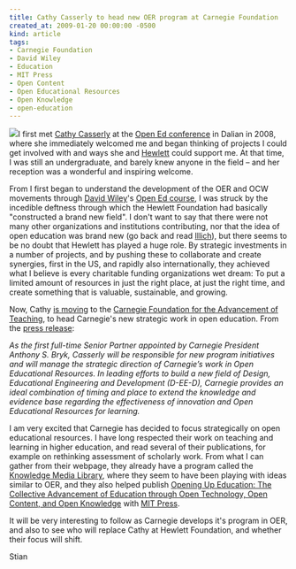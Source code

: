 ```yaml
---
title: Cathy Casserly to head new OER program at Carnegie Foundation
created_at: 2009-01-20 00:00:00 -0500
kind: article
tags:
- Carnegie Foundation
- David Wiley
- Education
- MIT Press
- Open Content
- Open Educational Resources
- Open Knowledge
- open-education
---
```


![](http://www.hewlett.org/NR/rdonlyres/56C38A4F-7BAB-4BB9-A95D-8F3490BBBAE0/1060/CathyCasserly_resized.jpg)I
first met [Cathy
Casserly](http://www.hewlett.org/Programs/Education/Staff/cathyCasserly.htm)
at the [Open Ed
conference](http://www.core.org.cn/en/conferences/dalian_2008/index.htm)
in Dalian in 2008, where she immediately welcomed me and began thinking
of projects I could get involved with and ways she and
[Hewlett](http://www.hewlett.org) could support me. At that time, I was
still an undergraduate, and barely knew anyone in the field – and her
reception was a wonderful and inspiring welcome.

From I first began to understand the development of the OER and OCW
movements through [David Wiley](http://davidwiley.org/)'s [Open Ed
course](http://opencontent.org/wiki/index.php?title=Intro_Open_Ed_Syllabus),
I was struck by the incedible deftness through which the Hewlett
Foundation had basically "constructed a brand new field". I don't want
to say that there were not many other organizations and institutions
contributing, nor that the idea of open education was brand new (go back
and read
[Illich](http://www.preservenet.com/theory/Illich/Deschooling/intro.html)),
but there seems to be no doubt that Hewlett has played a huge role. By
strategic investments in a number of projects, and by pushing these to
collaborate and create synergies, first in the US, and rapidly also
internationally, they achieved what I believe is every charitable
funding organizations wet dream: To put a limited amount of resources in
just the right place, at just the right time, and create something that
is valuable, sustainable, and growing.

Now, Cathy [is
moving](http://carnegiefoundation.org/news/sub.asp?key=51&subkey=2855)
to the [Carnegie Foundation for the Advancement of
Teaching](http://carnegiefoundation.org/), to head Carnegie's new
strategic work in open education. From the [press
release](http://carnegiefoundation.org/news/sub.asp?key=51&subkey=2855):

*As the first full-time Senior Partner appointed by Carnegie President
Anthony S. Bryk, Casserly will be responsible for new program
initiatives and will manage the strategic direction of Carnegie’s work
in Open Educational Resources. In leading efforts to build a new field
of Design, Educational Engineering and Development (D-EE-D), Carnegie
provides an ideal combination of timing and place to extend the
knowledge and evidence base regarding the effectiveness of innovation
and Open Educational Resources for learning.*

I am very excited that Carnegie has decided to focus strategically on
open educational resources. I have long respected their work on teaching
and learning in higher education, and read several of their
publications, for example on rethinking assessment of scholarly work.
From what I can gather from their webpage, they already have a program
called the [Knowledge Media
Library](http://carnegiefoundation.org/programs/index.asp?key=38), where
they seem to have been playing with ideas similar to OER, and they also
helped publish [Opening Up Education: The Collective Advancement of
Education through Open Technology, Open Content, and Open
Knowledge](http://mitpress.mit.edu/catalog/item/default.asp?ttype=2&tid=11309)
with [MIT Press](http://mitpress.mit.edu/ "MIT Press").

It will be very interesting to follow as Carnegie develops it's program
in OER, and also to see who will replace Cathy at Hewlett Foundation,
and whether their focus will shift.

Stian
